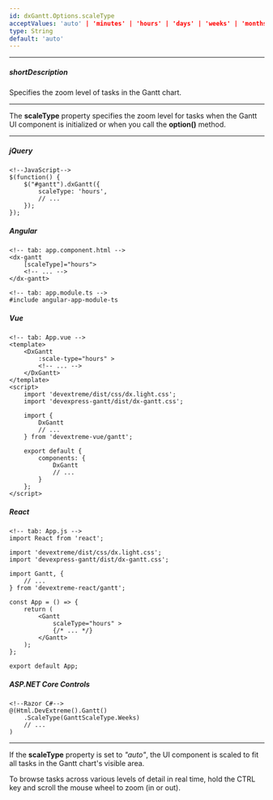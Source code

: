 ```yaml
---
id: dxGantt.Options.scaleType
acceptValues: 'auto' | 'minutes' | 'hours' | 'days' | 'weeks' | 'months' | 'quarters' | 'years'
type: String
default: 'auto'
---
```

---
##### shortDescription
Specifies the zoom level of tasks in the Gantt chart.

---

The **scaleType** property specifies the zoom level for tasks when the Gantt UI component is initialized or when you call the **option()** method.

---

##### jQuery

    <!--JavaScript-->
    $(function() {
        $("#gantt").dxGantt({
            scaleType: 'hours',
            // ...
        });
    }); 

##### Angular

    <!-- tab: app.component.html -->
    <dx-gantt
        [scaleType]="hours">
        <!-- ... -->
    </dx-gantt>

    <!-- tab: app.module.ts -->
    #include angular-app-module-ts

##### Vue

    <!-- tab: App.vue -->
    <template>
        <DxGantt
            :scale-type="hours" >
            <!-- ... -->
        </DxGantt>
    </template>
    <script>
        import 'devextreme/dist/css/dx.light.css';
        import 'devexpress-gantt/dist/dx-gantt.css'; 

        import { 
            DxGantt
            // ... 
        } from 'devextreme-vue/gantt';
        
        export default {
            components: { 
                DxGantt
                // ... 
            }
        };
    </script>

##### React

    <!-- tab: App.js -->
    import React from 'react';

    import 'devextreme/dist/css/dx.light.css';
    import 'devexpress-gantt/dist/dx-gantt.css'; 

    import Gantt, { 
        // ... 
    } from 'devextreme-react/gantt';

    const App = () => {
        return (
            <Gantt
                scaleType="hours" >
                {/* ... */}
            </Gantt>
        );
    };

    export default App;

##### ASP.NET Core Controls

    <!--Razor C#-->
    @(Html.DevExtreme().Gantt()
        .ScaleType(GanttScaleType.Weeks)
        // ...
    )

---

If the **scaleType** property is set to *"auto"*, the UI component is scaled to fit all tasks in the Gantt chart's visible area. 

To browse tasks across various levels of detail in real time, hold the CTRL key and scroll the mouse wheel to zoom (in or out).
